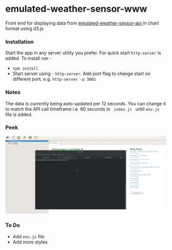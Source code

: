 # emulated-weather-sensor-www
Front end for displaying data from <a href="https://github.com/kaustubhghadge/emulated-weather-sensor-api"> emulated-weather-sensor-api </a> in chart format using d3.js 

<h3>Installation</h3>
Start the app in any server utility you prefer. For quick start <code>http-server</code> is added. To install run - 
<ul>
<li><code>npm install</code></li>
<li>Start server using - <code>http-server</code>. Add port flag to change start on different port, e.g. <code>http-server -p 3001</code></li>
</ul>

<h3>Notes</h3>
The data is currently being auto-updated per 12 seconds. You can change it to match the API call timeframe i.e. 60 seconds in <code> index.js </code> until <code>env.js</code> file is added.


<h3>Peek</h3>
<img src="https://github.com/kaustubhghadge/emulated-weather-sensor-www/blob/master/Peek.gif"/>



<h3>To Do </h3>
<ul>
<li>Add <code>env.js</code> file</li>
<li>Add more styles</li>
</ul>
